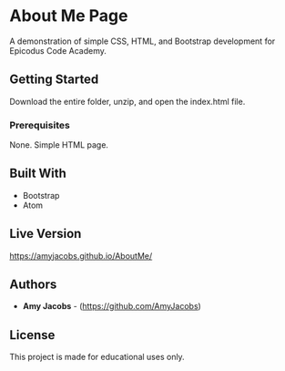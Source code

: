 # About Me Page

A demonstration of simple CSS, HTML, and Bootstrap development for Epicodus Code Academy.

## Getting Started

Download the entire folder, unzip, and open the index.html file.

### Prerequisites

None. Simple HTML page.

## Built With

* Bootstrap
* Atom

## Live Version

https://amyjacobs.github.io/AboutMe/

## Authors

* **Amy Jacobs** - (https://github.com/AmyJacobs)

## License

This project is made for educational uses only.
